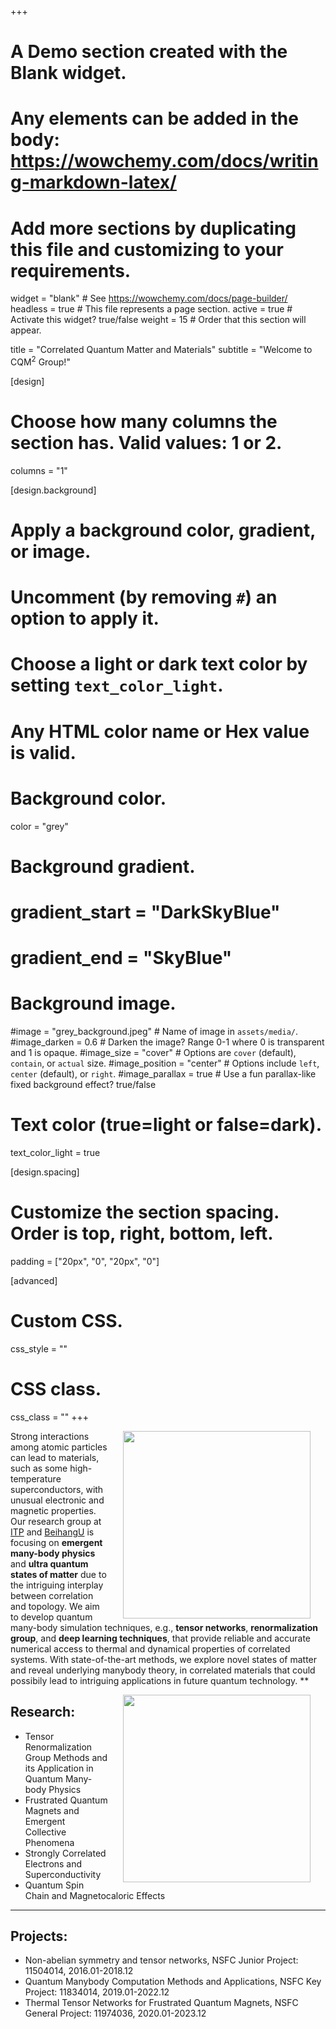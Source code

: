 +++
# A Demo section created with the Blank widget.
# Any elements can be added in the body: https://wowchemy.com/docs/writing-markdown-latex/
# Add more sections by duplicating this file and customizing to your requirements.

widget = "blank"  # See https://wowchemy.com/docs/page-builder/
headless = true  # This file represents a page section.
active = true  # Activate this widget? true/false
weight = 15  # Order that this section will appear.

title = "Correlated Quantum Matter and Materials"
subtitle = "Welcome to CQM<sup>2</sup> Group!"

[design]
  # Choose how many columns the section has. Valid values: 1 or 2.
  columns = "1"

[design.background]
  # Apply a background color, gradient, or image.
  #   Uncomment (by removing `#`) an option to apply it.
  #   Choose a light or dark text color by setting `text_color_light`.
  #   Any HTML color name or Hex value is valid.

  # Background color.
   color = "grey"
  
  # Background gradient.
  # gradient_start = "DarkSkyBlue"
  # gradient_end = "SkyBlue"
  
  # Background image.
  #image = "grey_background.jpeg"  # Name of image in `assets/media/`.
  #image_darken = 0.6  # Darken the image? Range 0-1 where 0 is transparent and 1 is opaque.
  #image_size = "cover"  #  Options are `cover` (default), `contain`, or `actual` size.
  #image_position = "center"  # Options include `left`, `center` (default), or `right`.
  #image_parallax = true  # Use a fun parallax-like fixed background effect? true/false
  
  # Text color (true=light or false=dark).
  text_color_light = true

[design.spacing]
  # Customize the section spacing. Order is top, right, bottom, left.
  padding = ["20px", "0", "20px", "0"]

[advanced]
 # Custom CSS. 
 css_style = ""
 
 # CSS class.
 css_class = ""
+++
<!--- ![WLI](http://shi.buaa.edu.cn/__local/1/D3/F2/D6A6E5196DB06D04CA72D378F8E_9BFD9043_670B.jpeg) --->
<!--- <p align='center'> --->
<!--- <img align='left' src='/img/KeyImage.png' width='230' hspace='30' /> --->
<!--- <img align='left' src='/img/KeyImage3.png' width='320' hspace='30'/> --->
<!--- <img align='left' src='/img/KeyImage2.png' width='405' hspace='30'/> --->
<!--- <p/> --->
<!--- <br/><br/><br/><br/><br/><br/><br/><br/> --->
<!--- <p/> --->

<img align='right' src='/img/group.png' width='300' hspace='24' />

Strong interactions among atomic particles can lead to  materials, such as some high-temperature superconductors, with unusual electronic and magnetic properties. Our research group at [ITP](http://itp.cas.cn) and [BeihangU](https://www.buaa.edu.cn) is focusing on **emergent many-body physics** and **ultra quantum states of matter** due to the intriguing interplay between correlation and topology. We aim to develop quantum many-body simulation techniques, e.g., **tensor networks**, **renormalization group**, and **deep learning techniques**, that provide reliable and accurate numerical access to thermal and dynamical properties of correlated systems. With state-of-the-art methods, we explore novel states of matter and reveal underlying manybody theory, in correlated materials that could possibily lead to intriguing applications in future quantum technology.
**

<img align='right' src='/img/KeyImage.png' width='300' hspace='24' />

## Research:
+ Tensor Renormalization Group Methods and its Application in Quantum Many-body Physics
+ Frustrated Quantum Magnets and Emergent Collective Phenomena
+ Strongly Correlated Electrons and Superconductivity
+ Quantum Spin Chain and Magnetocaloric Effects

****

## Projects:

- Non-abelian symmetry and tensor networks, NSFC Junior Project: 11504014, 2016.01-2018.12
- Quantum Manybody Computation Methods and Applications, NSFC Key Project: 11834014, 2019.01-2022.12
- Thermal Tensor Networks for Frustrated Quantum Magnets, NSFC General Project: 11974036, 2020.01-2023.12
